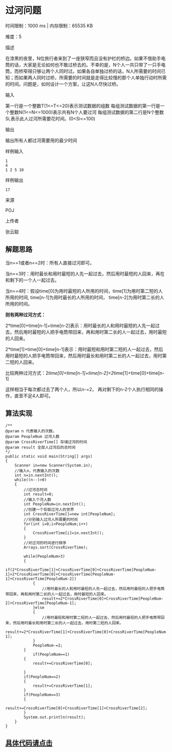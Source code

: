 # 过河问题
时间限制：1000 ms  |  内存限制：65535 KB

难度：5

描述

在漆黑的夜里，N位旅行者来到了一座狭窄而且没有护栏的桥边。如果不借助手电筒的话，大家是无论如何也不敢过桥去的。不幸的是，N个人一共只带了一只手电筒，而桥窄得只够让两个人同时过。如果各自单独过桥的话，N人所需要的时间已知；而如果两人同时过桥，所需要的时间就是走得比较慢的那个人单独行动时所需的时间。问题是，如何设计一个方案，让这N人尽快过桥。 

输入

第一行是一个整数T(1<=T<=20)表示测试数据的组数
每组测试数据的第一行是一个整数N(1<=N<=1000)表示共有N个人要过河
每组测试数据的第二行是N个整数Si,表示此人过河所需要花时间。(0<Si<=100)

输出

输出所有人都过河需要用的最少时间

样例输入
	
	1
	4
	1 2 5 10
样例输出

	17
来源

POJ

上传者

张云聪


## 解题思路
当n==1或者n==2时：所有人直接过河即可。

当n==3时：用时最长和用时最短的人先一起过去，然后用时最短的人回来，再在和剩下的一个人一起过去。

当n==4时：假设time[0]为用时最短的人所用的时间，time[1]为用时第二短的人所用的时间, time[n-1]为用时最长的人所用的时间，
  time[n-2]为用时第二长的人所用的时间。

**则有两种过河方式：**
  
  2*time[0]+time[n-1]+time[n-2]表示：用时最长的人和用时最短的人先一起过去，然后用时最短的人把手电筒带回来，再和用时第二长的人一起过去，用时最短的人回来。

  2*time[1]+time[0]+time[n-1]表示：用时最短和用时第二短的人一起过去，然后用时最短的人把手电筒带回来，然后用时最长和用时第二长的人一起过去，用时第二短的人回来。 
 
  比较两种过河方式：2*time[0]+time[n-1]+time[n-2]<2*time[1]+time[0]+time[n-1]
  
  这样相当于每次都过去了两个人，所以n-=2， 
  再对剩下的n-2个人执行相同的操作，直至不足4人即可。 
## 算法实现
	/**
	@param n 代表输入的次数。
	@param PeopleNum 过河人数
	@param CrossRiverTime[] 存储过河的时间
	@param result 全部人过河后的总时间
	*/
	public static void main(String[] args)
	{
		Scanner in=new Scanner(System.in);
		//输入n，代表输入的次数
		int n=in.nextInt();
		while((n--)>0)
		{
			//过河总时间
			int result=0;
			//输入个河人数
			int PeopleNum=in.nextInt();
			//创建一个存取过河人的世界
			int CrossRiverTime[]=new int[PeopleNum];
			//分别输入过河人所需要的时间
			for(int i=0;i<PeopleNum;i++)
			{
				CrossRiverTime[i]=in.nextInt();
			}
			//对过河的时间进行排序
			Arrays.sort(CrossRiverTime);
		
			while(PeopleNum>3)
			{
				if(2*CrossRiverTime[1]+CrossRiverTime[0]+CrossRiverTime[PeopleNum-1]>2*CrossRiverTime[0]+CrossRiverTime[PeopleNum-1]+CrossRiverTime[PeopleNum-2])
				{
					//用时最长的人和用时最短的人先一起过去，然后用时最短的人把手电筒带回来，再和用时第二长的人一起过去，用时最短的人回来。
					result+=2*CrossRiverTime[0]+CrossRiverTime[PeopleNum-2]+CrossRiverTime[PeopleNum-1];
				}else
				{
					//用时最短和用时第二短的人一起过去，然后用时最短的人把手电筒带回来，然后用时最长和用时第二长的人一起过去，用时第二短的人回来。 
					result+=2*CrossRiverTime[1]+CrossRiverTime[0]+CrossRiverTime[PeopleNum-1];
				}
				PeopleNum-=2;
			}
				if(PeopleNum==1)
			{
				result+=CrossRiverTime[0];
				
			}
			if(PeopleNum==2)
			{
				result+=CrossRiverTime[1];
			}
			if(PeopleNum==3)
			{
				result+=CrossRiverTime[0]+CrossRiverTime[1]+CrossRiverTime[2];
			}
			System.out.println(result);
		}
	}
## [具体代码请点击](https://github.com/Azcy/Algorithm/blob/master/%E5%8D%97%E9%98%B3OJ/java/CrossRiver.java)